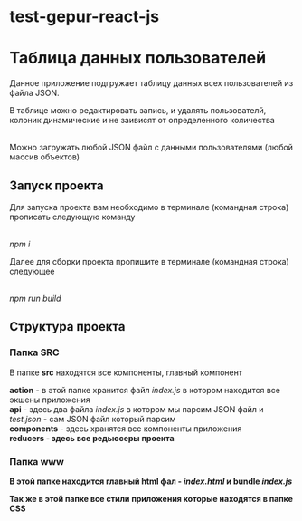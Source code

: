 # test-gepur-react-js
<h1>Таблица данных пользователей</h1>
<p>Данное приложение подгружает таблицу данных всех пользователей из файла JSON.</p>
<p>В таблице можно редактировать запись, и удалять пользователй, колоник динамические и не заивисят от определенного количества</p><br>
<span>Можно загружать любой JSON файл с данными пользователями (любой массив объектов)</span>

<h2>Запуск проекта</h2>
<p>Для запуска проекта вам необходимо в терминале (командная строка) прописать следующую команду</p><br>
<i>npm i</i>
<p>Далее для сборки проекта пропишите в терминале (командная строка) следующее</p><br>
<i>npm run build</i>

<h2>Структура проекта</h2>
<h3>Папка SRC </h3>
<p> В папке <strong>src</strong> находятся все компоненты, главный компонент</p>
  <strong>action</strong> - в этой папке хранится файл <i>index.js</i> в котором находится все экшены приложения<br>
  <strong>api</strong> - здесь два файла <i>index.js</i> в котором мы парсим JSON файл и <i>test.json</i> - сам JSON файл который парсим<br>
  <strong>components</strong> - здесь хранятся все компоненты приложения<br>
  <strong>reducers</stromg> - здесь все редьюсеры проекта<br>
  
  <h3>Папка www</h3>
  <p>В этой папке находится главный html фал - <i>index.html</i> и bundle <i>index.js</i></p>
  <p>Так же в этой папке все стили приложения которые находятся в папке <strong>CSS<strong></p>
  
